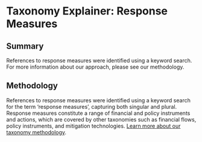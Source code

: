 # Taxonomy Explainer: Response Measures

## Summary

References to response measures were identified using a keyword search. For more information about our approach, please see our methodology.

## Methodology

References to response measures were identified using a keyword search for the term ‘response measures’, capturing both singular and plural. Response measures constitute a range of financial and policy instruments and actions, which are covered by other taxonomies such as financial flows, policy instruments, and mitigation technologies. [Learn more about our taxonomy methodology](../METHODOLOGY.md).
